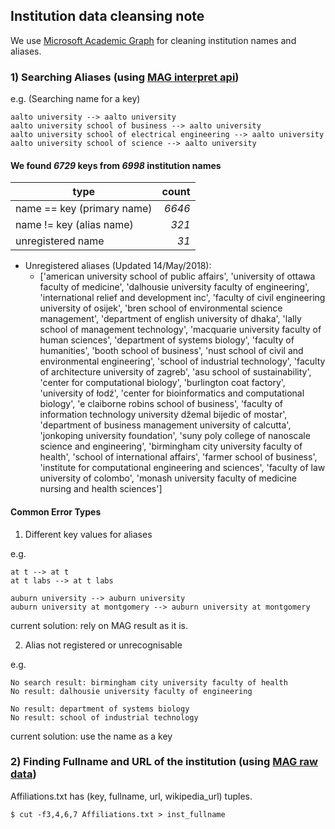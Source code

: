 ## Institution data cleansing note

We use [Microsoft Academic Graph](https://www.microsoft.com/en-us/research/project/microsoft-academic-graph/) for cleaning institution names and aliases.

### 1) Searching Aliases (using [MAG interpret api](https://docs.microsoft.com/en-us/azure/cognitive-services/academic-knowledge/interpretmethod))

e.g. (Searching name for a key)
```
aalto university --> aalto university
aalto university school of business --> aalto university
aalto university school of electrical engineering --> aalto university
aalto university school of science --> aalto university
```

#### We found *6729* keys from *6998* institution names
| type | count |
|------|------:|
| name == key (primary name) | *6646* |
| name != key (alias name) | *321* |
| unregistered name | *31* |

- Unregistered aliases (Updated 14/May/2018):
  - ['american university school of public affairs', 'university of ottawa faculty of medicine', 'dalhousie university faculty of engineering', 'international relief and development inc', 'faculty of civil engineering university of osijek', 'bren school of environmental science management', 'department of english university of dhaka', 'lally school of management technology', 'macquarie university faculty of human sciences', 'department of systems biology', 'faculty of humanities', 'booth school of business', 'nust school of civil and environmental engineering', 'school of industrial technology', 'faculty of architecture university of zagreb', 'asu school of sustainability', 'center for computational biology', 'burlington coat factory', 'university of łodź', 'center for bioinformatics and computational biology', 'e claiborne robins school of business', 'faculty of information technology university džemal bijedic of mostar', 'department of business management university of calcutta', 'jonkoping university foundation', 'suny poly college of nanoscale science and engineering', 'birmingham city university faculty of health', 'school of international affairs', 'farmer school of business', 'institute for computational engineering and sciences', 'faculty of law university of colombo', 'monash university faculty of medicine nursing and health sciences']


#### Common Error Types

1) Different key values for aliases

e.g.
```
at t --> at t
at t labs --> at t labs

auburn university --> auburn university
auburn university at montgomery --> auburn university at montgomery
```
current solution: rely on MAG result as it is.

2) Alias not registered or unrecognisable

e.g.
```
No search result: birmingham city university faculty of health
No result: dalhousie university faculty of engineering

No result: department of systems biology
No result: school of industrial technology
```
current solution: use the name as a key

### 2) Finding Fullname and URL of the institution (using [MAG raw data](https://www.openacademic.ai/oag/))

Affiliations.txt has (key, fullname, url, wikipedia_url) tuples.
```
$ cut -f3,4,6,7 Affiliations.txt > inst_fullname
```
